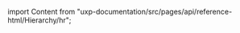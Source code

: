 
import Content from "uxp-documentation/src/pages/api/reference-html/Hierarchy/hr";

<Content query="product=xd"/>
